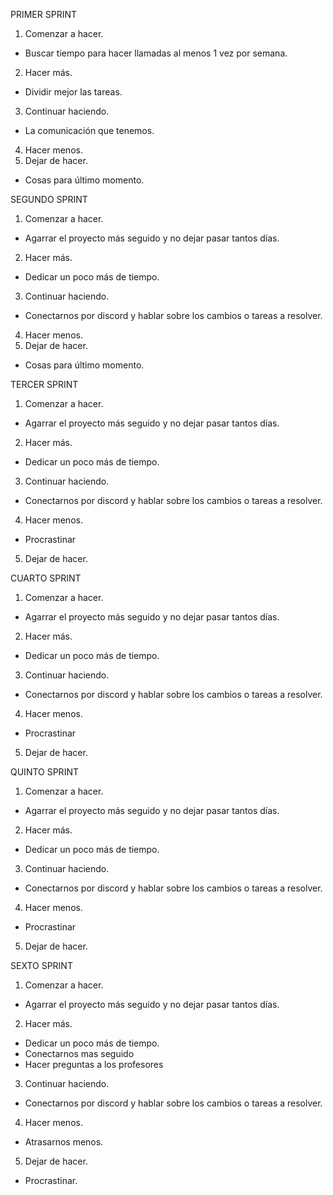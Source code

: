 PRIMER SPRINT
1. Comenzar a hacer.
- Buscar tiempo para hacer llamadas al menos 1 vez por semana.
2. Hacer más.
- Dividir mejor las tareas.
3. Continuar haciendo.
- La comunicación que tenemos.
4. Hacer menos.
5. Dejar de hacer.
- Cosas para último momento.

SEGUNDO SPRINT
1. Comenzar a hacer.
- Agarrar el proyecto más seguido y no dejar pasar tantos días.
2. Hacer más.
- Dedicar un poco más de tiempo.
3. Continuar haciendo.
- Conectarnos por discord y hablar sobre los cambios o tareas a resolver.
4. Hacer menos.
5. Dejar de hacer.
- Cosas para último momento.

TERCER SPRINT
1. Comenzar a hacer.
- Agarrar el proyecto más seguido y no dejar pasar tantos días.
2. Hacer más.
- Dedicar un poco más de tiempo.
3. Continuar haciendo.
- Conectarnos por discord y hablar sobre los cambios o tareas a resolver.
4. Hacer menos.
- Procrastinar 
5. Dejar de hacer.

CUARTO SPRINT
1. Comenzar a hacer.
- Agarrar el proyecto más seguido y no dejar pasar tantos días.
2. Hacer más.
- Dedicar un poco más de tiempo.
3. Continuar haciendo.
- Conectarnos por discord y hablar sobre los cambios o tareas a resolver.
4. Hacer menos.
- Procrastinar 
5. Dejar de hacer.

QUINTO SPRINT
1. Comenzar a hacer.
- Agarrar el proyecto más seguido y no dejar pasar tantos días.
2. Hacer más.
- Dedicar un poco más de tiempo.
3. Continuar haciendo.
- Conectarnos por discord y hablar sobre los cambios o tareas a resolver.
4. Hacer menos.
- Procrastinar 
5. Dejar de hacer.

SEXTO SPRINT
1. Comenzar a hacer.
- Agarrar el proyecto más seguido y no dejar pasar tantos días.
2. Hacer más.
- Dedicar un poco más de tiempo.
- Conectarnos mas seguido
- Hacer preguntas a los profesores
3. Continuar haciendo.
- Conectarnos por discord y hablar sobre los cambios o tareas a resolver.
4. Hacer menos.
- Atrasarnos menos.
5. Dejar de hacer.
- Procrastinar.